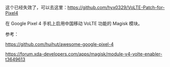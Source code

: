 这个已经失效了，可以去这里：https://github.com/hyx0329/VoLTE-Patch-for-Pixel4

在 Google Pixel 4 手机上启用中国移动 VoLTE 功能的 Magisk 模块。

参考：

https://github.com/huihut/awesome-google-pixel-4

https://forum.xda-developers.com/apps/magisk/module-v4-volte-enabler-t3649613